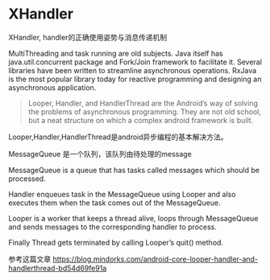 # XHandler
XHandler, handler的正确使用姿势与消息传递机制

>
MultiThreading and task running are old subjects. Java itself has java.util.concurrent package and Fork/Join framework to facilitate it. Several libraries have been written to streamline asynchronous operations. RxJava is the most popular library today for reactive programming and designing an asynchronous application.

>Looper, Handler, and HandlerThread are the Android’s way of solving the problems of asynchronous programming. They are not old school, but a neat structure on which a complex android framework is built.


Looper,Handler,HandlerThread是android异步编程的基本解决方法。

MessageQueue 是一个队列，该队列由待处理的message

MessageQueue is a queue that has tasks called messages which should be processed.

Handler enqueues task in the MessageQueue using Looper and also executes them when the task comes out of the MessageQueue.

Looper is a worker that keeps a thread alive, loops through MessageQueue and sends messages to the corresponding handler to process.

Finally Thread gets terminated by calling Looper’s quit() method.



参考这篇文章
https://blog.mindorks.com/android-core-looper-handler-and-handlerthread-bd54d69fe91a